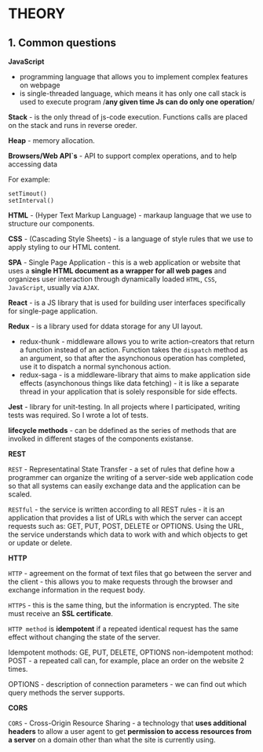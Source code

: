# THEORY

## 1. Common questions 

**JavaScript** 
- programming language that allows you to implement complex features on webpage
- is single-threaded language, which means it has only one call stack is used to execute program /**any given time Js can do only one operation**/

**Stack** - is the only thread of js-code execution. Functions calls are placed on the stack and runs in reverse oreder. 

**Heap** - memory allocation. 

**Browsers/Web API`s** - API to support complex operations, and to help accessing data

For example:
```
setTimout()
setInterval()
```

**HTML** - (Hyper Text Markup Language) - markaup language that we use to structure our components. 

**CSS** - (Cascading Style Sheets) - is a language of style rules that we use to apply styling to our HTML content. 

**SPA** - Single Page Application - this is a web application or website that uses a **single HTML document as a wrapper for all web pages** and organizes user interaction through dynamically loaded `HTML`, `CSS`, `JavaScript`, usually via `AJAX`.

**React** - is a JS library that is used for building user interfaces specifically for single-page application. 

**Redux** - is a library used for ddata storage for any UI layout. 

- redux-thunk - middleware allows you to write action-creators that return a function instead of an action. Function takes the `dispatch` method as an argument, so that after the asynchonous operation has completed, use it to dispatch a normal synchonous action. 
- redux-saga - is a middleware-library that aims to make application side effects (asynchonous things like data fetching) - it is like a separate thread in your application that is solely responsible for side effects. 

**Jest** - library for unit-testing. In all projects where I participated, writing tests was required. So I wrote a lot of tests. 

**lifecycle methods** - can be ddefined as the series of methods that are involked in different stages of the components existanse.

**REST**

`REST` - Representatinal State Transfer - a set of rules that define how a programmer can organize the writing of a server-side web application code so that all systems can easily exchange data and the application can be scaled. 

`RESTful` - the service is written according to all REST rules - it is an application that provides a list of URLs with which the server can accept requests such as: GET, PUT, POST, DELETE or OPTIONS. Using the URL, the service understands which data to work with and which objects to get or update or delete.

**HTTP**

`HTTP` - agreement on the format of text files that go between the server and the client - this allows you to make requests through the browser and exchange information in the request body.

`HTTPS` - this is the same thing, but the information is encrypted. The site must receive an **SSL certificate**. 

`HTTP method` is **idempotent** if a repeated identical request has the same effect without changing the state of the server.

Idempotent mothods: GE, PUT, DELETE, OPTIONS
non-idempotent mothod: POST - a repeated call can, for example, place an order on the website 2 times. 

OPTIONS - description of connection parameters - we can find out which query methods the server supports. 

**CORS**

`CORS` - Cross-Origin Resource Sharing - a technology that **uses additional headers** to allow a user agent to get **permission to access resources from a server** on a domain other than what the site is currently using. 









